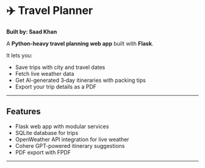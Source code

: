 # ✈️ Travel Planner

**Built by: Saad Khan**

A **Python-heavy travel planning web app** built with **Flask**.  

It lets you:
- Save trips with city and travel dates
- Fetch live weather data
- Get AI-generated 3‑day itineraries with packing tips
- Export your trip details as a PDF

---

## Features
- Flask web app with modular services  
- SQLite database for trips  
- OpenWeather API integration for live weather  
- Cohere GPT-powered itinerary suggestions  
- PDF export with FPDF  

---

